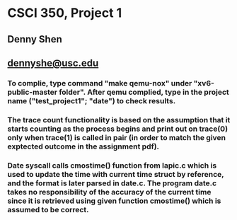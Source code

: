 # CSCI 350, Project 1
## Denny Shen
## dennyshe@usc.edu
### To complie, type command "make qemu-nox" under "xv6-public-master folder". After qemu complied, type in the project name ("test_project1"; "date") to check results.
### The trace count functionality is based on the assumption that it starts counting as the process begins and print out on trace(0) only when trace(1) is called in pair (in order to match the given exptected outcome in the assignment pdf).
### Date syscall calls cmostime() function from lapic.c which is used to update the time with current time struct by reference, and the format is later parsed in date.c. The program date.c takes no responsibility of the accuracy of the current time since it is retrieved using given function cmostime() which is assumed to be correct.

